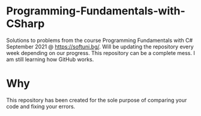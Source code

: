 # Programming-Fundamentals-with-CSharp
 Solutions to problems from the course Programming Fundamentals with C# September 2021 @ https://softuni.bg/. Will be updating the repository every week depending on our progress.
 This repository can be a complete mess. I am still learning how GitHub works.
# Why
 This repository has been created for the sole purpose of comparing your code and fixing your errors.
